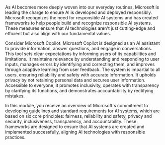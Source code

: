 As AI becomes more deeply woven into our everyday routines, Microsoft is leading the charge to ensure AI is developed and deployed responsibly. Microsoft recognizes the need for responsible AI systems and has created frameworks to help people build and recognize responsible AI systems. These measures ensure that AI technologies aren't just cutting-edge and efficient but also align with our fundamental values.

Consider Microsoft Copilot. Microsoft Copilot is designed as an AI assistant to provide information, answer questions, and engage in conversations. This tool sets clear expectations by informing users of its capabilities and limitations. It maintains relevance by understanding and responding to user inputs, manages errors by identifying and correcting them, and improves through adaptive learning from user feedback. The system is impartial to all users, ensuring reliability and safety with accurate information. It upholds privacy by not retaining personal data and secures user information. Accessible to everyone, it promotes inclusivity, operates with transparency by clarifying its functions, and demonstrates accountability by rectifying mistakes.

In this module, you receive an overview of Microsoft's commitment to developing guidelines and standard requirements for AI systems, which are based on six core principles: fairness, reliability and safety, privacy and security, inclusiveness, transparency, and accountability. These frameworks are designed to ensure that AI systems are created and implemented successfully, aligning AI technologies with responsible practices.
